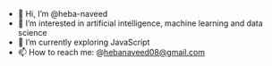 - 👋 Hi, I’m @heba-naveed
- 👀 I’m interested in artificial intelligence, machine learning and data science
- 🌱 I’m currently exploring JavaScript
- 📫 How to reach me: @hebanaveed08@gmail.com

<!---
heba-naveed/heba-naveed is a ✨ special ✨ repository because its `README.md` (this file) appears on your GitHub profile.
You can click the Preview link to take a look at your changes.
--->
